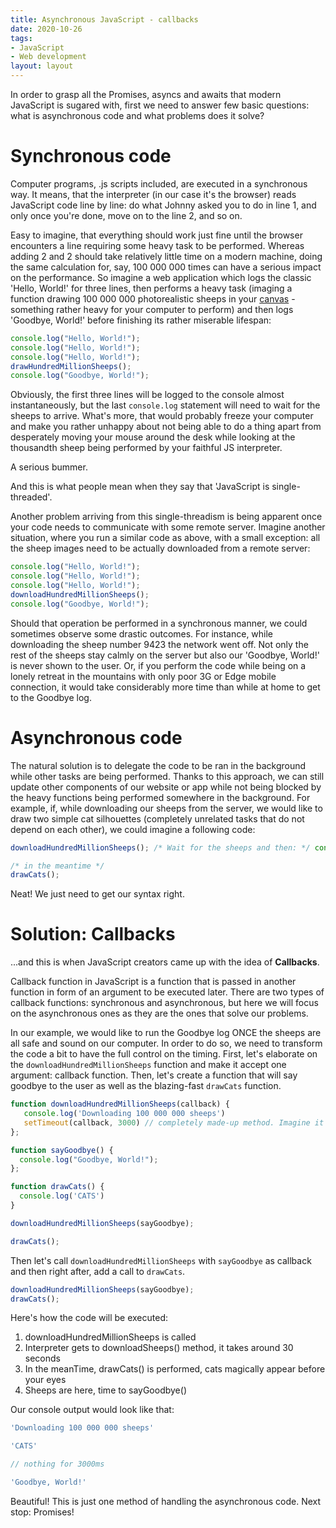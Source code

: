 ```yaml
---
title: Asynchronous JavaScript - callbacks
date: 2020-10-26
tags:
- JavaScript
- Web development
layout: layout
---
```


In order to grasp all the Promises, asyncs and awaits that modern JavaScript is sugared with, first we need to answer few basic questions: what is asynchronous code and what problems does it solve?

# Synchronous code


Computer programs, .js scripts included, are executed in a synchronous way. It means, that the interpreter (in our case it's the browser) reads JavaScript code line by line: do what Johnny asked you to do in line 1, and only once you're done, move on to the line 2, and so on.

Easy to imagine, that everything should work just fine until the browser encounters a line requiring some heavy task to be performed. Whereas adding 2 and 2 should take relatively little time on a modern machine, doing the same calculation for, say, 100 000 000 times can have a serious impact on the performance. So imagine a web application which logs the classic 'Hello, World!' for three lines, then performs a heavy task (imaging a function drawing 100 000 000 photorealistic sheeps in your [canvas](https://developer.mozilla.org/en-US/docs/Glossary/Canvas) - something rather heavy for your computer to perform) and then logs 'Goodbye, World!' before finishing its rather miserable lifespan:

```javascript
console.log("Hello, World!");
console.log("Hello, World!");
console.log("Hello, World!");
drawHundredMillionSheeps();
console.log("Goodbye, World!");
```

Obviously, the first three lines will be logged to the console almost instantaneously, but the last `console.log` statement will need to wait for the sheeps to arrive. What's more, that would probably freeze your computer and make you rather unhappy about not being able to do a thing apart from desperately moving your mouse around the desk while looking at the thousandth sheep being performed by your faithful JS interpreter. 

A serious bummer.

And this is what people mean when they say that 'JavaScript is single-threaded'.

Another problem arriving from this single-threadism is being apparent once your code needs to communicate with some remote server. Imagine another situation, where you run a similar code as above, with a small exception: all the sheep images need to be actually downloaded from a remote server:

```javascript
console.log("Hello, World!");
console.log("Hello, World!");
console.log("Hello, World!");
downloadHundredMillionSheeps();
console.log("Goodbye, World!");
```

Should that operation be performed in a synchronous manner, we could sometimes observe some drastic outcomes. For instance, while downloading the sheep number 9423 the network went off. Not only the rest of the sheeps stay calmly on the server but also our 'Goodbye, World!' is never shown to the user. Or, if you perform the code while being on a lonely retreat in the mountains with only poor 3G or Edge mobile connection, it would take considerably more time than while at home to get to the Goodbye log. 

# Asynchronous code

The natural solution is to delegate the code to be ran in the background while other tasks are being performed. Thanks to this approach, we can still update other components of our website or app while not being blocked by the heavy functions being performed somewhere in the background. For example, if, while downloading our sheeps from the server, we would like to draw two simple cat silhouettes (completely unrelated tasks that do not depend on each other), we could imagine a following code:

```javascript
downloadHundredMillionSheeps(); /* Wait for the sheeps and then: */ console.log("Goodbye, World!");

/* in the meantime */
drawCats();
```

Neat! We just need to get our syntax right.

# Solution: Callbacks

...and this is when JavaScript creators came up with the idea of **Callbacks**. 

Callback function in JavaScript is a function that is passed in another function in form of an argument to be executed later. There are two types of callback functions: synchronous and asynchronous, but here we will focus on the asynchronous ones as they are the ones that solve our problems.

In our example, we would like to run the Goodbye log ONCE the sheeps are all safe and sound on our computer. In order to do so, we need to transform the code a bit to have the full control on the timing. First, let's elaborate on the `downloadHundredMillionSheeps` function and make it accept one argument: callback function. Then, let's create a function that will say goodbye to the user as well as the blazing-fast `drawCats` function.

```javascript
function downloadHundredMillionSheeps(callback) {
   console.log('Downloading 100 000 000 sheeps')
   setTimeout(callback, 3000) // completely made-up method. Imagine it performs a request to a server that takes around 3 seconds. I'm not ashamed.
};

function sayGoodbye() {
  console.log("Goodbye, World!");
};

function drawCats() {
  console.log('CATS')
}

downloadHundredMillionSheeps(sayGoodbye);

drawCats();

```
Then let's call `downloadHundredMillionSheeps` with `sayGoodbye` as callback and then right after, add a call to `drawCats`.

```javascript
downloadHundredMillionSheeps(sayGoodbye);
drawCats();
```

Here's how the code will be executed:

1. downloadHundredMillionSheeps is called
2. Interpreter gets to downloadSheeps() method, it takes around 30 seconds
3. In the meanTime, drawCats() is performed, cats magically appear before your eyes
4. Sheeps are here, time to sayGoodbye()

Our console output would look like that:

```javascript
'Downloading 100 000 000 sheeps'

'CATS'

// nothing for 3000ms

'Goodbye, World!'

```

Beautiful! This is just one method of handling the asynchronous code. Next stop: Promises!
